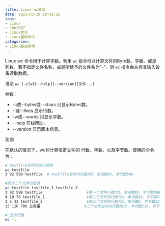 ```yaml
---
title: Linux wc命令
date: 2021-03-29 10:01:16
tags:
- Linux
- CentOS7
- Linux优化
- Linux基础命令
categories:
- Linux基础命令
---
```


Linux wc 命令用于计算字数。利用 `wc` 指令可以计算文件的Byte数、字数、或是列数，若不指定文件名称、或是所给予的文件名为"-"，则 `wc` 指令会从标准输入设备读取数据。

语法 `wc [-clw][--help][--version][文件...]`

参数：

* -c或--bytes或--chars 只显示Bytes数。
* -l或--lines 显示行数。
* -w或--words 只显示字数。
* --help 在线帮助。
* --version 显示版本信息。

实例

在默认的情况下，wc将计算指定文件的 行数、字数，以及字节数。使用的命令为：

```sh
# testfile文件的统计信息
wc testfile
3 92 598 testfile  # testfile文件的行数为3、单词数92、字节数598 

#统计三个文件的信息
wc testfile testfile_1 testfile_2
3 92 598 testfile                    #第一个文件行数为3、单词数92、字节数598  
9 18 78 testfile_1                   #第二个文件的行数为9、单词数18、字节数78  
3 6 32 testfile_2                    #第三个文件的行数为3、单词数6、字节数32  
15 116 708 总用量                    #三个文件总共的行数为15、单词数116、字节数708 

# 显示行数
wc -l
```